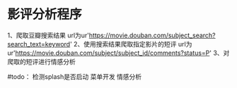 # 影评分析程序
1、爬取豆瓣搜索结果
url为ur'https://movie.douban.com/subject_search?search_text=keyword'
2、使用搜索结果爬取指定影片的短评
url为ur'https://movie.douban.com/subject/subject_id/comments?status=P'
3、对爬取的短评进行情感分析

#todo：
检测splash是否启动
菜单开发
情感分析

